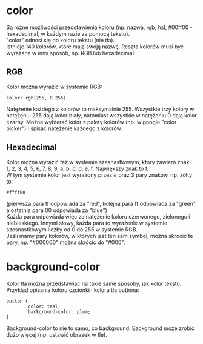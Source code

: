 # color  
Są różne możliwości przedstawienia koloru (np. nazwa, rgb, hsl, #00ff00 - hexadecimal, w każdym razie za pomocą tekstu).  
"color" odnosi się do koloru tekstu (nie tła).  
Istnieje 140 kolorów, które mają swoją nazwę. Reszta kolorów musi być wyrażana w inny sposób, np. RGB lub hexadecimal:  
  
## RGB  
Kolor można wyrazić w systemie RGB:  
```
color: rgb(255, 0 255)
```
Natężenie każdego z kolorów to maksymalnie 255. Wszystkie trzy kolory w natężęniu 255 dają kolor biały, natomiast wszystkie w natężeniu 0 dają kolor czarny. Można wybierać kolor z palety kolorów (np. w google "color picker") i spisać natężenie każdego z kolorów.  
  
## Hexadecimal  
Kolor można wyrazić też w systemie szesnastkowym, który zawiera znaki: 1, 2, 3, 4, 5, 6, 7, 8, 9, a, b, c, d, e, f. Największy znak to f.  
W tym systemie kolor jest wyrażony przez  # oraz 3 pary znaków, np. żółty to:  
```
#ffff00
```
(pierwsza para ff odpowiada za "red", kolejna para ff odpowiada za "green", a ostatnia para 00 odpowiada za "blue")  
Każda para odpowiada więc za natężenie koloru czerwonego, zielonego i niebieskiego. Innymi słowy, każda para to wyrażenie w systemie szesnastkowym liczby od 0 do 255 w systemie RGB.  
Jeśli mamy pary kolorów, w których jest ten sam symbol, można skrócić te pary, np. "#000000" można skrócić do "#000".  
    
# background-color  
Kolor tła można przedstawiać na takie same sposoby, jak kolor tekstu. Przykład opisania koloru czcionki i koloru tła buttona:  
```
button {
        color: teal;
        background-color: plum;
}
```  
  
Background-color to nie to samo, co background. Background może zrobić dużo więcej (np. ustawić obrazek w tle).
